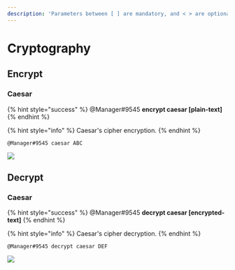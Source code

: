 ```yaml
---
description: 'Parameters between [ ] are mandatory, and < > are optional.'
---
```


# Cryptography

## Encrypt

### Caesar

{% hint style="success" %}
@Manager\#9545 **encrypt caesar \[plain-text\]**
{% endhint %}

{% hint style="info" %}
Caesar's cipher encryption.
{% endhint %}

```text
@Manager#9545 caesar ABC
```

![](../.gitbook/assets/encryptcaesar.PNG)

## Decrypt

### Caesar

{% hint style="success" %}
@Manager\#9545 **decrypt caesar \[encrypted-text\]**
{% endhint %}

{% hint style="info" %}
Caesar's cipher decryption.
{% endhint %}

```text
@Manager#9545 decrypt caesar DEF
```

![](../.gitbook/assets/decryptcaesar.PNG)